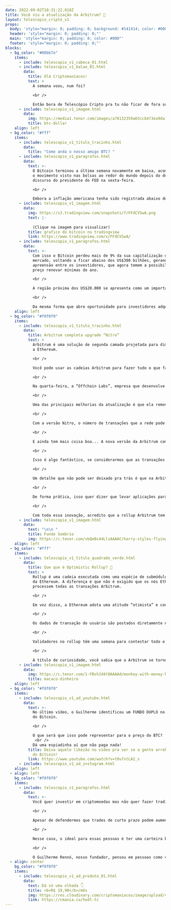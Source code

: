 ```yaml
---
date: 2022-09-02T10:31:22.018Z
title: Você viu a atualização da Arbitrum? 👀
layout: telescopio_cripto_v1
props:
  body: 'style="margin: 0; padding: 0; background: #141414; color: #000"'
  header: 'style="margin: 0; padding: 0;"'
  main: 'style="margin: 0; padding: 0; color: #000"'
  footer: 'style="margin: 0; padding: 0;"'
blocks:
  - bg_color: "#00bb7e"
    items:
      - include: telescopio_v1_cabeca_01.html
      - include: telescopio_v1_balao_01.html
        data:
          title: Olá Criptomaníacos!
          text: >
            A semana voou, num foi?

            <br />

            Então bora de Telescópio Cripto pra tu não ficar de fora sobre a atualização da rede Arbitrum e do que tá rolando com o Bitcoin.
      - include: telescopio_v1_imagem.html
        data:
          img: https://media1.tenor.com/images/a78132359a65ccb473ea9daf28f07949/tenor.gif?itemid=26622363
          title: btc-dollar
    align: left
  - bg_color: "#fff"
    items:
      - include: telescopio_v1_titulo_tracinho.html
        data:
          title: "Como anda o nosso amigo BTC? "
      - include: telescopio_v1_paragrafos.html
        data:
          text: >-
            O Bitcoin terminou a última semana novamente em baixa, acompanhando
            o movimento visto nas bolsas ao redor do mundo depois do duro
            discurso do presidente do FED na sexta-feira.

            <br />

            Embora a inflação americana tenha sido registrada abaixo do esperado, Jerome Powell disse ainda ser cedo para garantir que a estabilidade de preços já foi alcançada, e por isso deve seguir elevando as taxas de juros para um patamar considerado contracionista (que desestimula a atividade econômica).
      - include: telescopio_v1_imagem.html
        data:
          img: https://s3.tradingview.com/snapshots/f/FFdCVSwA.png
          text: |-
            
            (Clique na imagem para visualizar)
          title: grafico do bitcoin no tradingview
          link: https://www.tradingview.com/x/FFdCVSwA/
      - include: telescopio_v1_paragrafos.html
        data:
          text: >-
            Com isso o Bitcoin perdeu mais de 9% da sua capitalização de
            mercado, voltando a ficar abaixo dos US$380 bilhões, gerando
            apreensão entre os investidores, que agora temem a possibilidade do
            preço renovar mínimas do ano.

            <br />

            A região próxima dos US$20.000 se apresenta como um importante nível de suporte de longo prazo, marcando o topo do ciclo de alta que chegou ao fim em dezembro de 2017.

            <br />

            Da mesma forma que abre oportunidade para investidores adquirirem o ativo a preços de quase 5 anos atrás, sua eventual perda pode levar a uma aceleração do movimento vendedor no curto prazo, então fique de olho. 👀
    align: left
  - bg_color: "#f0f0f0"
    items:
      - include: telescopio_v1_titulo_tracinho.html
        data:
          title: Arbitrum completa upgrade “Nitro”
          text: >
            Arbitrum é uma solução de segunda camada projetada para dimensionar
            a Ethereum. 

            <br />

            Você pode usar as cadeias Arbitrum para fazer tudo o que faz na Ethereum - como usar aplicativos Web3 ou implantar contratos inteligentes -  com a vantagem que suas transações serão mais baratas e mais rápidas, ainda com o mesmo nível de segurança da camada principal Ethereum.

            <br />

            Na quarta-feira, a “Offchain Labs”, empresa que desenvolve a Arbitrum, anunciou no Twitter que a migração da rede existente (Arbitrum One) para a Arbitrum Nitro foi concluída com sucesso. A data coincidiu exatamente com o aniversário de um ano do início das operações da primeira rede principal. 🎂

            <br />

            Uma das principais melhorias da atualização é que ela remove limitações que existiam na rede. Antes do upgrade, a de transações da Arbitrum era reduzida para manter o desempenho e a estabilidade da rede. 

            <br />

            Com a versão Nitro, o número de transações que a rede pode manipular fica sem limites. 😎

            <br />

            E ainda tem mais coisa boa... A nova versão da Arbitrum compacta os dados de transação que são enviados de volta à rede principal da Ethereum para validação. Isso resulta em taxas de transação cerca de 27% mais baratas. 

            <br />

            Isso é algo fantástico, se considerarmos que as transações na rede Arbitrum One já eram entre 90 a 95% mais baratas que na rede principal da Ethereum.

            <br />

            Um detalhe que não pode ser deixado pra trás é que na Arbitrum Nit\ro, os códigos dentro da rede podem ser escritos e compilados usando linguagens e ferramentas padrão. Anteriormente era necessário utilizar uma linguagem e compilador personalizados para a rede. 

            <br />

            De forma prática, isso quer dizer que levar aplicações para a Arbitrum Nitro é mais simples e tudo funciona de forma mais intuitiva. Isso pode fazer com que a rede cresça ainda mais.

            <br />

            Com toda essa inovação, acredito que a rollup Arbitrum tem tudo pra fazer igual uma música antigona do Byafra que diz: “Voar, voar… Subir, subir…” (🚨 alerta: piada que só funciona pra quem tem mais de 40tão)
      - include: telescopio_v1_imagem.html
        data:
          text: "\n\n "
          title: Fundo Sombrio
          img: https://c.tenor.com/vbQeBc44LlsAAAAC/harry-styles-flying.gif
    align: left
  - bg_color: "#fff"
    items:
      - include: telescopio_v1_titulo_quadrado_verde.html
        data:
          title: Que que é Optimistic Rollup? 🤔
          text: >
            Rollup é uma cadeia executada como uma espécie de submódulo dentro
            da Ethereum. A diferença é que não é exigido que os nós Ethereum
            processem todas as transações Arbitrum. 

            <br />

            Em vez disso, a Ethereum adota uma atitude “otimista” e considera que todas as transações são válidas. Nessa solução de segunda camada, vale aquela máxima que diz que todo mundo é inocente até que se prove o contrário.

            <br />

            Os dados de transação do usuário são postados diretamente no Ethereum. Assim, se a Ethereum estiver funcionando em segurança, qualquer pessoa interessada tem visibilidade do que está acontecendo na Arbitrum e tem a capacidade de detectar e provar fraudes. 

            <br />

            Validadores no rollup têm uma semana para contestar todo o agrupamento se acreditarem que existem dados fraudulentos e a parte mal-intencionada será penalizada.

            <br />

            A título de curiosidade, você sabia que a Arbitrum se tornou a rede de camada 2 mais usada na rede Ethereum, com cerca de US$ 2,5 bilhões em valor total bloqueado? 💰💰💰
      - include: telescopio_v1_imagem.html
        data:
          img: https://c.tenor.com/1-FBshJd4t8AAAAd/monkey-with-money-happy-withmoney.gif
          title: macaco-dinheiro
    align: left
  - bg_color: "#f0f0f0"
    items:
      - include: telescopio_v1_ad_youtube.html
        data:
          text: >-
            No último vídeo, o Guilherme identificou um FUNDO DUPLO no gráfico
            do Bitcoin. 

            <br />

            O que será que isso pode representar para o preço do BTC?
             <br />
            Dá uma espiadinha aí que não paga nada!
          title: Deixa aquele likezão no vídeo pra ver se a gente arrebita o fundo duplo
            do Bitcoin!
          link: https://www.youtube.com/watch?v=t0u7xtLA2_s
      - include: telescopio_v1_ad_instagram.html
    align: left
  - align: left
    bg_color: "#f0f0f0"
    items:
      - include: telescopio_v1_paragrafos.html
        data:
          text: >-
            Você quer investir em criptomoedas mas não quer fazer trading?

            <br />

            Apesar de defendermos que trades de curto prazo podem aumentar sua rentabilidade, entendemos que nem todo mundo tem o tempo disponível pra operar.

            <br />

            Nesse caso, o ideal para essas pessoas é ter uma carteira bem fundamentada para o longo prazo, cujo objetivo seja acumular Bitcoins.

            <br />

            O Guilherme Rennó, nosso fundador, pensou em pessoas como você e decidiu criar a Carteira HODL, voltada para quem quer dar o primeiro passo no mercado cripto sem se preocupar em operar todo dia.
  - align: center
    bg_color: "#f0f0f0"
    items:
      - include: telescopio_v1_ad_produto_01.html
        data:
          text: Dá só uma olhada 👇
          title: <b>R$ 19,90</b>/mês
          img: https://res.cloudinary.com/criptomaniacos/image/upload/v1661372975/telescopio/produtos/logo_carteira_hodl_mhzjq6.png
          link: https://cmania.co/hodl-tc
---
```

